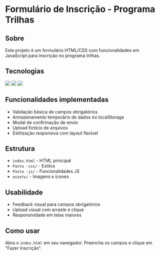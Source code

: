 <h1>Formulário de Inscrição - Programa Trilhas</h1>

<h2> Sobre</h2>
<p>Este projeto é um formulário HTML/CSS com funcionalidades em JavaScript para inscrição no programa trilhas.</p>

##  Tecnologias
<div>
  <img src="https://img.shields.io/badge/HTML-239120?style=for-the-badge&logo=html5&logoColor=white">
  <img src="https://img.shields.io/badge/CSS-239120?&style=for-the-badge&logo=css3&logoColor=white">
  <img src="https://img.shields.io/badge/JavaScript-F7DF1E?style=for-the-badge&logo=javascript&logoColor=black">
</div>

## Funcionalidades implementadas

- Validação básica de campos obrigatórios
- Armazenamento temporário de dados no localStorage
- Modal de confirmação de envio
- Upload fictício de arquivos
- Estilização responsiva com layout flexível

## Estrutura

- `index.html` - HTML principal
- `Pasta -css/` - Estilos
- `Pasta -js/` - Funcionalidades JS
- `assets/` - Imagens e ícones

## Usabilidade

- Feedback visual para campos obrigatórios
- Upload visual com arraste e clique
- Responsividade em telas maiores

## Como usar

Abra o `index.html` em seu navegador. Preencha os campos e clique em "Fazer Inscrição".

